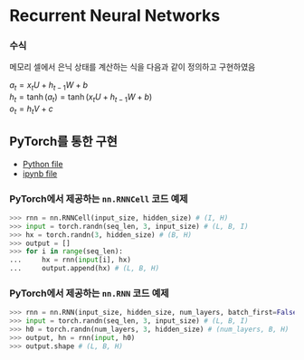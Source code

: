 # Recurrent Neural Networks

### 수식

메모리 셀에서 은닉 상태를 계산하는 식을 다음과 같이 정의하고 구현하였음

$a_{t} = x_{t}U + h_{t−1}W + b$<br>
$h_{t} = \tanh{(a_{t})} = \tanh{(x_{t}U + h_{t−1}W + b)}$<br>
$o_{t} = h_{t}V + c$

## PyTorch를 통한 구현
- [Python file](./RNN.py)
- [ipynb file](./RNN.ipynb)




### PyTorch에서 제공하는 `nn.RNNCell` 코드 예제
```python
>>> rnn = nn.RNNCell(input_size, hidden_size) # (I, H)
>>> input = torch.randn(seq_len, 3, input_size) # (L, B, I)
>>> hx = torch.randn(3, hidden_size) # (B, H)
>>> output = []
>>> for i in range(seq_len): 
...     hx = rnn(input[i], hx) 
...     output.append(hx) # (L, B, H)
```

### PyTorch에서 제공하는 `nn.RNN` 코드 예제
```python
>>> rnn = nn.RNN(input_size, hidden_size, num_layers, batch_first=False) # (I, H, num_layers)
>>> input = torch.randn(seq_len, 3, input_size) # (L, B, I)
>>> h0 = torch.randn(num_layers, 3, hidden_size) # (num_layers, B, H)
>>> output, hn = rnn(input, h0)
>>> output.shape # (L, B, H)
```
